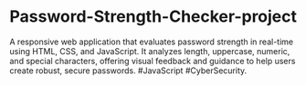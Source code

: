 # Password-Strength-Checker-project
 A responsive web application that evaluates password strength in real-time using HTML, CSS, and JavaScript. It analyzes length, uppercase, numeric, and special characters, offering visual feedback and guidance to help users create robust, secure passwords.
#JavaScript #CyberSecurity.
